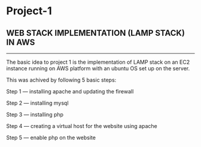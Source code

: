 # Project-1
  
 ##  WEB STACK IMPLEMENTATION (LAMP STACK) IN AWS
---
  
  The basic idea to project 1 is the implementation of LAMP stack on an EC2 instance running on AWS platform with an ubuntu OS set up on the server.

  This was achived by following 5 basic steps:

   Step 1 — installing apache and updating the firewall


Step 2 — installing mysql


Step 3 — installing php


Step 4 — creating a virtual host for the website using apache


Step 5 — enable php on the website



